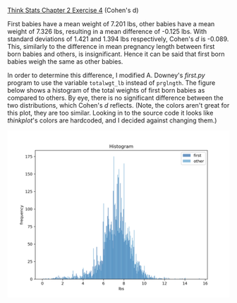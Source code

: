 [Think Stats Chapter 2 Exercise 4](http://greenteapress.com/thinkstats2/html/thinkstats2003.html#toc24) (Cohen's d)

First babies have a mean weight of 7.201 lbs, other babies have a mean weight of 7.326 lbs, resulting in a mean difference of -0.125 lbs. With standard deviations of 1.421 and 1.394 lbs respectively, Cohen's *d* is -0.089. This, similarly to the difference in mean pregnancy length between first born babies and others, is insignificant. Hence it can be said that first born babies weigh the same as other babies. 

In order to determine this difference, I modified A. Downey's *first.py* program to use the variable `totalwgt_lb` instead of `prglngth`. The figure below shows a histogram of the total weights of first born babies as compared to others. By eye, there is no significant difference between the two distributions, which Cohen's *d* reflects. (Note, the colors aren't great for this plot, they are too similar. Looking in to the source code it looks like *thinkplot*'s colors are hardcoded, and I decided against changing them.)

![Baby weights, first born vs others](Images/first_weight_nsfg_hist.png)
